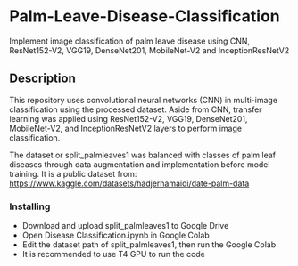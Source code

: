 # Palm-Leave-Disease-Classification

Implement image classification of palm leave disease using CNN, ResNet152-V2, VGG19, DenseNet201, MobileNet-V2 and InceptionResNetV2

## Description

This repository uses convolutional neural networks (CNN) in multi-image classification using the processed dataset. Aside from CNN, transfer learning was applied using ResNet152-V2, VGG19, DenseNet201, MobileNet-V2, and InceptionResNetV2 layers to perform image classification. 

The dataset or split_palmleaves1 was balanced with classes of palm leaf diseases through data augmentation and implementation before model training. It is a public dataset from: https://www.kaggle.com/datasets/hadjerhamaidi/date-palm-data

### Installing

* Download and upload split_palmleaves1 to Google Drive
* Open Disease Classification.ipynb in Google Colab
* Edit the dataset path of split_palmleaves1, then run the Google Colab
* It is recommended to use T4 GPU to run the code
